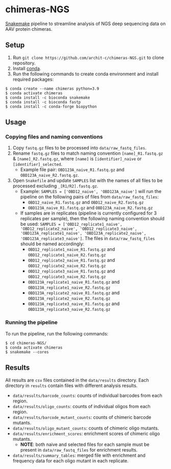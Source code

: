 # chimeras-NGS
[Snakemake](https://snakemake.github.io/) pipeline to streamline analysis of NGS deep sequencing data on AAV protein chimeras.

## Setup
1. Run `git clone https://github.com/archit-c/chimeras-NGS.git` to clone repository.
2. Install [conda](https://conda.io/projects/conda/en/latest/user-guide/install/index.html#regular-installation).
3. Run the following commands to create conda environment and install required packages:
```
$ conda create --name chimeras python=3.9
$ conda activate chimeras
$ conda install -c bioconda snakemake
$ conda install -c bioconda fastp
$ conda install -c conda-forge biopython
```

## Usage
### Copying files and naming conventions
1. Copy `fastq.gz` files to be processed into `data/raw_fastq_files`.
2. Rename `fastq.gz` files to match naming convention `[name]_R1.fastq.gz` & `[name]_R2.fastq.gz`, where `[name]` is `[identifier]_naive` or `[identifier]_selected`.
    - Example file pair: `OBD123A_naive_R1.fastq.gz` and `OBD123A_naive_R2.fastq.gz`.
3. Open `Snakefile`  and update `SAMPLES` list with the names of all files to be processed excluding `_[R1/R2].fastq.gz`.
    - Example: `SAMPLES = ['OBD12_naive', 'OBD123A_naive']` will run the pipeline on the following pairs of files from `data/raw_fastq_files`:
        - `OBD12_naive_R1.fastq.gz` and `OBD12_naive_R2.fastq.gz`
        - `OBD123A_naive_R1.fastq.gz` and `OBD123A_naive_R2.fastq.gz`
    - If samples are in replicates (pipeline is currently configured for 3 replicates per sample), then the following naming convention should be used: `SAMPLES = ['OBD12_replicate1_naive', 'OBD12_replicate2_naive', 'OBD12_replicate3_naive', 'OBD123A_replicate1_naive', 'OBD123A_replicate2_naive', 'OBD123A_replicate3_naive']`. The files in `data/raw_fastq_files` should be named accordingly:
        - `OBD12_replicate1_naive_R1.fastq.gz` and `OBD12_replicate1_naive_R2.fastq.gz`
        - `OBD12_replicate2_naive_R1.fastq.gz` and `OBD12_replicate2_naive_R2.fastq.gz`
        - `OBD12_replicate3_naive_R1.fastq.gz` and `OBD12_replicate3_naive_R2.fastq.gz`
        - `OBD123A_replicate1_naive_R1.fastq.gz` and `OBD123A_replicate1_naive_R2.fastq.gz`
        - `OBD123A_replicate2_naive_R1.fastq.gz` and `OBD123A_replicate2_naive_R2.fastq.gz`
        - `OBD123A_replicate3_naive_R1.fastq.gz` and `OBD123A_replicate3_naive_R2.fastq.gz`

### Running the pipeline
To run the pipeline, run the following commands:
```
$ cd chimeras-NGS/
$ conda activate chimeras
$ snakemake --cores
```

## Results
All results are `csv` files contained in the `data/results` directory. Each directory in `results` contain files with different analysis results.
- `data/results/barcode_counts`: counts of individual barcodes from each region.
- `data/results/oligo_counts`: counts of individual oligos from each region.
- `data/results/barcode_mutant_counts`: counts of chimeric barcode mutants.
- `data/results/oligo_mutant_counts`: counts of chimeric oligo mutants.
- `data/results/enrichment_scores`: enrichment scores of chimeric oligo mutants.
    - **NOTE**: both naive and selected files for each sample must be present in `data/raw_fastq_files` for enrichment results.
- `data/results/summary_tables`: merged file with enrichment and frequency data for each oligo mutant in each replicate.
